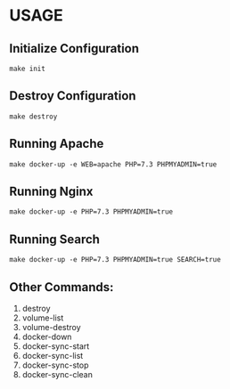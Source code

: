 # USAGE

## Initialize Configuration

```shell
make init 
```

## Destroy Configuration

```shell
make destroy
```

## Running Apache

```shell
make docker-up -e WEB=apache PHP=7.3 PHPMYADMIN=true
```

## Running Nginx

```shell
make docker-up -e PHP=7.3 PHPMYADMIN=true
```

## Running Search

```shell
make docker-up -e PHP=7.3 PHPMYADMIN=true SEARCH=true
```

## Other Commands:

1. destroy
2. volume-list
3. volume-destroy
4. docker-down
5. docker-sync-start
6. docker-sync-list
7. docker-sync-stop
8. docker-sync-clean